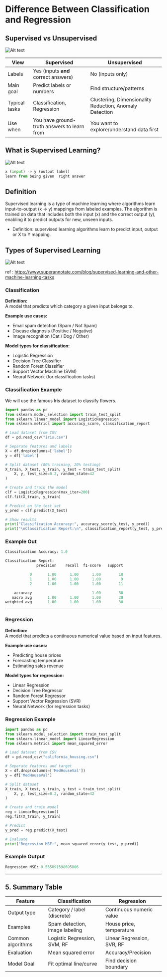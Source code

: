 # Difference Between Classification and Regression

## Supervised vs Unsupervised

![Alt text](../img/image-2.png)

| View             | Supervised                                  | Unsupervised                                            |
| ---------------- | ------------------------------------------- | ------------------------------------------------------- |
| Labels           | Yes (inputs **and** correct answers)        | No (inputs only)                                        |
| Main goal        | Predict labels or numbers                   | Find structure/patterns                                 |
| Typical tasks    | Classification, Regression                  | Clustering, Dimensionality Reduction, Anomaly Detection |
| Use when         | You have ground-truth answers to learn from | You want to explore/understand data first               |

## What is Supervised Learning?

![Alt text](../img/image.png)

```python
x (input) -> y (output label)
learn from being given  right answer
```
## Definition

Supervised learning is a type of machine learning where algorithms learn input-to-output (x → y) mappings from labeled examples. The algorithm is trained on data that includes both the input (x) and the correct output (y), enabling it to predict outputs for new, unseen inputs.

- Definition: supervised learning algorithms learn to predict input, output or X to Y mapping.

## Types of Supervised Learning

![Alt text](../img/image-1.png)

ref : https://www.superannotate.com/blog/supervised-learning-and-other-machine-learning-tasks

### Classification

**Definition:**  
A model that predicts which category a given input belongs to.

**Example use cases:**
- Email spam detection (Spam / Not Spam)
- Disease diagnosis (Positive / Negative)
- Image recognition (Cat / Dog / Other)

**Model types for classification:**
- Logistic Regression
- Decision Tree Classifier
- Random Forest Classifier
- Support Vector Machine (SVM)
- Neural Network (for classification tasks)

### Classification Example

We will use the famous Iris dataset to classify flowers.

```python
import pandas as pd
from sklearn.model_selection import train_test_split
from sklearn.linear_model import LogisticRegression
from sklearn.metrics import accuracy_score, classification_report

# Load dataset from CSV
df = pd.read_csv("iris.csv")

# Separate features and labels
X = df.drop(columns=['label'])
y = df['label']

# Split dataset (80% training, 20% testing)
X_train, X_test, y_train, y_test = train_test_split(
    X, y, test_size=0.2, random_state=42
)

# Create and train the model
clf = LogisticRegression(max_iter=200)
clf.fit(X_train, y_train)

# Predict on the test set
y_pred = clf.predict(X_test)

# Show results
print("Classification Accuracy:", accuracy_score(y_test, y_pred))
print("\nClassification Report:\n", classification_report(y_test, y_pred))

```

### Example Out

```python
Classification Accuracy: 1.0

Classification Report:
              precision    recall  f1-score   support

           0       1.00      1.00      1.00        10
           1       1.00      1.00      1.00         9
           2       1.00      1.00      1.00        11

    accuracy                           1.00        30
   macro avg       1.00      1.00      1.00        30
weighted avg       1.00      1.00      1.00        30
```

---

### Regression

**Definition:**  
A model that predicts a continuous numerical value based on input features.

**Example use cases:**
- Predicting house prices
- Forecasting temperature
- Estimating sales revenue

**Model types for regression:**
- Linear Regression
- Decision Tree Regressor
- Random Forest Regressor
- Support Vector Regression (SVR)
- Neural Network (for regression tasks)

### Regression Example

```python
import pandas as pd
from sklearn.model_selection import train_test_split
from sklearn.linear_model import LinearRegression
from sklearn.metrics import mean_squared_error

# Load dataset from CSV
df = pd.read_csv("california_housing.csv")

# Separate features and target
X = df.drop(columns=['MedHouseVal'])
y = df['MedHouseVal']

# Split dataset
X_train, X_test, y_train, y_test = train_test_split(
    X, y, test_size=0.2, random_state=42
)

# Create and train model
reg = LinearRegression()
reg.fit(X_train, y_train)

# Predict
y_pred = reg.predict(X_test)

# Evaluate
print("Regression MSE:", mean_squared_error(y_test, y_pred))
```

### Example Output

```python
Regression MSE: 0.555891598695806
```

---

## 5. Summary Table

| Feature              | Classification                  | Regression                 |
|----------------------|---------------------------------|----------------------------|
| Output type          | Category / label (discrete)     | Continuous numeric value   |
| Examples             | Spam detection, image labeling  | House price, temperature   |
| Common algorithms    | Logistic Regression, SVM, RF    | Linear Regression, SVR, RF |
| Evaluation	       | Mean squared error	             | Accuracy/Precision         |
| Model Goal	       | Fit optimal line/curve	         | Find decision boundary     |